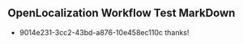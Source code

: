 ## OpenLocalization Workflow Test MarkDown
* 9014e231-3cc2-43bd-a876-10e458ec110c 
thanks!<!--HONumber=Mar16_HO2-->

